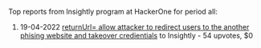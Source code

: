 Top reports from Insightly program at HackerOne for period all:

1. 19-04-2022 [returnUrl= allow attacker to redirect users to the another phising website and takeover credientials](https://hackerone.com/reports/1544236) to Insightly - 54 upvotes, $0
